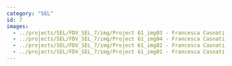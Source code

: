 ```yaml
---
category: "SEL"
id: 7
images:
  - ../projects/SEL/FDV_SEL_7/img/Project 61_img03 - Francesca Casnati.jpg
  - ../projects/SEL/FDV_SEL_7/img/Project 61_img04 - Francesca Casnati.jpg
  - ../projects/SEL/FDV_SEL_7/img/Project 61_img02 - Francesca Casnati.jpg
  - ../projects/SEL/FDV_SEL_7/img/Project 61_img01 - Francesca Casnati.jpg
---
```

